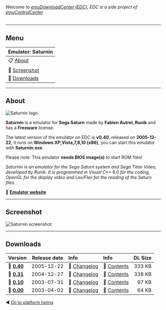 ###### Welcome to [emuDownloadCenter (EDC)](https://github.com/PhoenixInteractiveNL/emuDownloadCenter/wiki/), EDC is a side project of [emuControlCenter](https://github.com/PhoenixInteractiveNL/emuControlCenter/wiki/)
***
## Menu
| **Emulator: Saturnin** |
|:---------|
| :clipboard: [About](#about) |
| :sunrise: [Screenshot](#screenshot) |
| :floppy_disk: [Downloads](#downloads) |
***
## About
![](https://github.com/PhoenixInteractiveNL/emuDownloadCenter/wiki/images_emulator/saturnin_logo_200.jpg "Saturnin logo.")

**Saturnin** is a emulator for **Sega Saturn** made by **Fabien Autrel, Runik** and has a **Freeware** license.

The latest version of the emulator on EDC is **v0.40**, released on **2005-12-22**, it runs on **Windows XP,Vista,7,8,10 (x86)**, you can start this emulator with **Saturnin.exe**.

Please note: This emulator **needs BIOS image(s)** to start ROM files!

_Saturnin is an emulator for the Sega Saturn system and Sega Titan Video, developed by Runik. It is programmed in Visual C++ 6.0 for the coding, OpenGL for the display video and Lex/Flex for the reading of the Saturn files._

:link: [**Emulator website**](http://saturnin.consollection.com/)
***
## Screenshot
![](https://raw.githubusercontent.com/PhoenixInteractiveNL/emuDownloadCenter/master/hooks/saturnin/screen.jpg "Saturnin screenshot.")
***
## Downloads
| Version  | Release date  | Info       | Info       | DL Size    |
|:---------|:-------------:|:-----------|:-----------|-----------:|
| :floppy_disk: [**0.40**](https://github.com/PhoenixInteractiveNL/edc-repo0005/raw/master/saturnin/0.40.7z) | 2005-12-22 | :page_facing_up: [Changelog](https://github.com/PhoenixInteractiveNL/edc-repo0005/blob/master/saturnin/0.40_changelog.txt) | :mag_right: [Contents](https://github.com/PhoenixInteractiveNL/edc-repo0005/blob/master/saturnin/0.40_contents.txt) | 333 KB |
| :floppy_disk: [**0.31**](https://github.com/PhoenixInteractiveNL/edc-repo0005/raw/master/saturnin/0.31.7z) | 2004-12-27 | :page_facing_up: [Changelog](https://github.com/PhoenixInteractiveNL/edc-repo0005/blob/master/saturnin/0.31_changelog.txt) | :mag_right: [Contents](https://github.com/PhoenixInteractiveNL/edc-repo0005/blob/master/saturnin/0.31_contents.txt) | 338 KB |
| :floppy_disk: [**0.10**](https://github.com/PhoenixInteractiveNL/edc-repo0005/raw/master/saturnin/0.10.7z) | 2003-07-31 | :page_facing_up: [Changelog](https://github.com/PhoenixInteractiveNL/edc-repo0005/blob/master/saturnin/0.10_changelog.txt) | :mag_right: [Contents](https://github.com/PhoenixInteractiveNL/edc-repo0005/blob/master/saturnin/0.10_contents.txt) | 97 KB |
| :floppy_disk: [**0.00**](https://github.com/PhoenixInteractiveNL/edc-repo0005/raw/master/saturnin/0.00.7z) | 2003-04-02 | :page_facing_up: [Changelog](https://github.com/PhoenixInteractiveNL/edc-repo0005/blob/master/saturnin/0.00_changelog.txt) | :mag_right: [Contents](https://github.com/PhoenixInteractiveNL/edc-repo0005/blob/master/saturnin/0.00_contents.txt) | 64 KB |

:arrow_backward: [Go to platform listing](https://github.com/PhoenixInteractiveNL/emuDownloadCenter/wiki/EDC-Platform-List)
